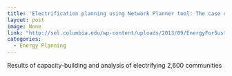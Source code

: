 ```yaml
---
title: 'Electrification planning using Network Planner tool: The case of Ghana '
layout: post
image: None
link: "http://sel.columbia.edu/wp-content/uploads/2013/09/EnergyForSustainableDevelopment-ElectrificationPlanningInGhana-KemausuorEtAl.pdf"
categories:
  - Energy Planning
---
```


Results of capacity-building and analysis of electrifying 2,600 communities

